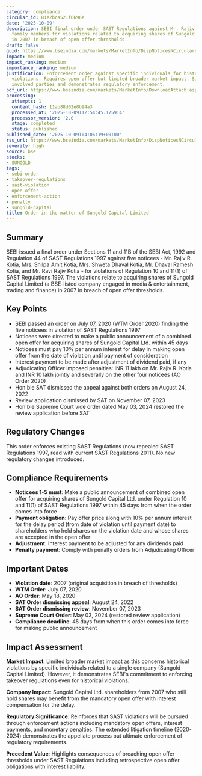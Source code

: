 ```yaml
---
category: compliance
circular_id: 81e2bca521f6696e
date: '2025-10-09'
description: SEBI final order under SAST Regulations against Mr. Rajiv R. Kotia and
  family members for violations related to acquiring shares of Sungold Capital Ltd.
  in 2007 in breach of open offer thresholds.
draft: false
guid: https://www.bseindia.com/markets/MarketInfo/DispNoticesNCirculars.aspx?Noticeid={DDA4416A-63A8-46C9-B406-2796319BF879}&noticeno=20251009-1&dt=10/09/2025&icount=1&totcount=32&flag=0
impact: medium
impact_ranking: medium
importance_ranking: medium
justification: Enforcement order against specific individuals for historical SAST
  violations. Requires open offer but limited broader market impact. Significant for
  involved parties and demonstrates regulatory enforcement.
pdf_url: https://www.bseindia.com/markets/MarketInfo/DownloadAttach.aspx?id=20251009-1&attachedId=967bcd0e-f9ca-493d-b471-21df83c143a0
processing:
  attempts: 1
  content_hash: 11ab88d02e0b94a3
  processed_at: '2025-10-09T12:54:45.175914'
  processor_version: '2.0'
  stage: completed
  status: published
published_date: '2025-10-09T04:06:19+00:00'
rss_url: https://www.bseindia.com/markets/MarketInfo/DispNoticesNCirculars.aspx?Noticeid={DDA4416A-63A8-46C9-B406-2796319BF879}&noticeno=20251009-1&dt=10/09/2025&icount=1&totcount=32&flag=0
severity: high
source: bse
stocks:
- SUNGOLD
tags:
- sebi-order
- takeover-regulations
- sast-violation
- open-offer
- enforcement-action
- penalty
- sungold-capital
title: Order in the matter of Sungold Capital Limited
---
```


## Summary

SEBI issued a final order under Sections 11 and 11B of the SEBI Act, 1992 and Regulation 44 of SAST Regulations 1997 against five noticees - Mr. Rajiv R. Kotia, Mrs. Shilpa Amit Kotia, Mrs. Shweta Dhaval Kotia, Mr. Dhaval Ramesh Kotia, and Mr. Ravi Rajiv Kotia - for violations of Regulation 10 and 11(1) of SAST Regulations 1997. The violations relate to acquiring shares of Sungold Capital Limited (a BSE-listed company engaged in media & entertainment, trading and finance) in 2007 in breach of open offer thresholds.

## Key Points

- SEBI passed an order on July 07, 2020 (WTM Order 2020) finding the five noticees in violation of SAST Regulations 1997
- Noticees were directed to make a public announcement of a combined open offer for acquiring shares of Sungold Capital Ltd. within 45 days
- Noticees must pay 10% per annum interest for delay in making open offer from the date of violation until payment of consideration
- Interest payment to be made after adjustment of dividend paid, if any
- Adjudicating Officer imposed penalties: INR 11 lakh on Mr. Rajiv R. Kotia and INR 10 lakh jointly and severally on the other four noticees (AO Order 2020)
- Hon'ble SAT dismissed the appeal against both orders on August 24, 2022
- Review application dismissed by SAT on November 07, 2023
- Hon'ble Supreme Court vide order dated May 03, 2024 restored the review application before SAT

## Regulatory Changes

This order enforces existing SAST Regulations (now repealed SAST Regulations 1997, read with current SAST Regulations 2011). No new regulatory changes introduced.

## Compliance Requirements

- **Noticees 1-5 must**: Make a public announcement of combined open offer for acquiring shares of Sungold Capital Ltd. under Regulation 10 and 11(1) of SAST Regulations 1997 within 45 days from when the order comes into force
- **Payment obligation**: Pay offer price along with 10% per annum interest for the delay period (from date of violation until payment date) to shareholders who held shares on the violation date and whose shares are accepted in the open offer
- **Adjustment**: Interest payment to be adjusted for any dividends paid
- **Penalty payment**: Comply with penalty orders from Adjudicating Officer

## Important Dates

- **Violation date**: 2007 (original acquisition in breach of thresholds)
- **WTM Order**: July 07, 2020
- **AO Order**: May 18, 2020
- **SAT Order dismissing appeal**: August 24, 2022
- **SAT Order dismissing review**: November 07, 2023
- **Supreme Court Order**: May 03, 2024 (restored review application)
- **Compliance deadline**: 45 days from when this order comes into force for making public announcement

## Impact Assessment

**Market Impact**: Limited broader market impact as this concerns historical violations by specific individuals related to a single company (Sungold Capital Limited). However, it demonstrates SEBI's commitment to enforcing takeover regulations even for historical violations.

**Company Impact**: Sungold Capital Ltd. shareholders from 2007 who still hold shares may benefit from the mandatory open offer with interest compensation for the delay.

**Regulatory Significance**: Reinforces that SAST violations will be pursued through enforcement actions including mandatory open offers, interest payments, and monetary penalties. The extended litigation timeline (2020-2024) demonstrates the appellate process but ultimate enforcement of regulatory requirements.

**Precedent Value**: Highlights consequences of breaching open offer thresholds under SAST Regulations including retrospective open offer obligations with interest liability.